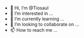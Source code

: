 - 👋 Hi, I’m @Tiosaul
- 👀 I’m interested in ...
- 🌱 I’m currently learning ...
- 💞️ I’m looking to collaborate on ...
- 📫 How to reach me ...

<!---
Tiosaul/Tiosaul is a ✨ special ✨ repository because its `README.md` (this file) appears on your GitHub profile.
You can click the Preview link to take a look at your changes.
--->
